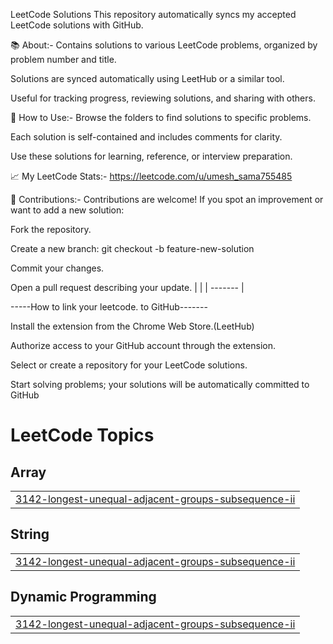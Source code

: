 LeetCode Solutions
This repository automatically syncs my accepted LeetCode solutions with GitHub.

📚 About:-
Contains solutions to various LeetCode problems, organized by problem number and title.

Solutions are synced automatically using LeetHub or a similar tool.

Useful for tracking progress, reviewing solutions, and sharing with others.







🚀 How to Use:-
Browse the folders to find solutions to specific problems.

Each solution is self-contained and includes comments for clarity.

Use these solutions for learning, reference, or interview preparation.







📈 My LeetCode Stats:-
https://leetcode.com/u/umesh_sama755485







🤝 Contributions:-
Contributions are welcome!
If you spot an improvement or want to add a new solution:

Fork the repository.

Create a new branch:
git checkout -b feature-new-solution

Commit your changes.

Open a pull request describing your update.
|  |
| ------- |








-----How to link your leetcode. to GitHub-------

Install the extension from the Chrome Web Store.(LeetHub)

Authorize access to your GitHub account through the extension.

Select or create a repository for your LeetCode solutions.

Start solving problems; your solutions will be automatically committed to GitHub

<!---LeetCode Topics Start-->
# LeetCode Topics
## Array
|  |
| ------- |
| [3142-longest-unequal-adjacent-groups-subsequence-ii](https://github.com/umesh755485/leetcode/tree/master/3142-longest-unequal-adjacent-groups-subsequence-ii) |
## String
|  |
| ------- |
| [3142-longest-unequal-adjacent-groups-subsequence-ii](https://github.com/umesh755485/leetcode/tree/master/3142-longest-unequal-adjacent-groups-subsequence-ii) |
## Dynamic Programming
|  |
| ------- |
| [3142-longest-unequal-adjacent-groups-subsequence-ii](https://github.com/umesh755485/leetcode/tree/master/3142-longest-unequal-adjacent-groups-subsequence-ii) |
<!---LeetCode Topics End-->
